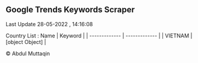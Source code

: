 

## Google Trends Keywords Scraper 
 
Last Update 28-05-2022 , 14:16:08

Country List :
 Name  | Keyword |
| ------------- | ------------- |
| VIETNAM | [object Object] |



© Abdul Muttaqin 
